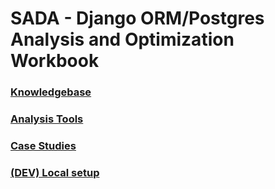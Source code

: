 # SADA - Django ORM/Postgres Analysis and Optimization Workbook

### [Knowledgebase](/docs/index.md)

### [Analysis Tools](/tools/index.md)

### [Case Studies](/case-studies/index.md)

### [(DEV) Local setup](/docs/setup.md)
